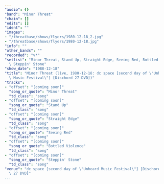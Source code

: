 ```yaml
---
"audio": {}
"band": "Minor Threat"
"chain": []
"edits": []
"ident": ""
"images":
- "/threatbase/shows/flyers/1980-12-18_2.jpg"
- "/threatbase/shows/flyers/1980-12-18.jpg"
"info": ""
"other_bands": ""
"recorded": "v*"
"setlist": "Minor Threat, Stand Up, Straight Edge, Seeing Red, Bottled Violence,\
  \ Steppin' Stone"
"show_date": "1980-12-18"
"title": "Minor Threat (live, 1980-12-18: dc space [second day of \"Unheard\
  \ Music Festival\"] [Dischord 27 DVD])"
"tracks":
- "offset": "[coming soon]"
  "song_or_quote": "Minor Threat"
  "td_class": "song"
- "offset": "[coming soon]"
  "song_or_quote": "Stand Up"
  "td_class": "song"
- "offset": "[coming soon]"
  "song_or_quote": "Straight Edge"
  "td_class": "song"
- "offset": "[coming soon]"
  "song_or_quote": "Seeing Red"
  "td_class": "song"
- "offset": "[coming soon]"
  "song_or_quote": "Bottled Violence"
  "td_class": "song"
- "offset": "[coming soon]"
  "song_or_quote": "Steppin' Stone"
  "td_class": "song"
"venue": "dc space [second day of \"Unheard Music Festival\"] [Dischord\
  \ 27 DVD]"
...
```

